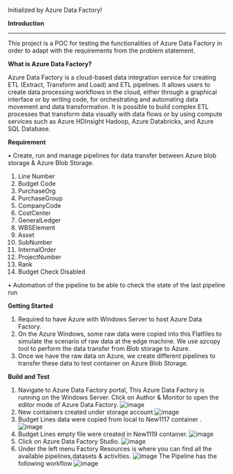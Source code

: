 Initialized by Azure Data Factory!

**Introduction**
__________________________________________________________________________________________________________________________________________________
This project is a POC for testing the functionalities of Azure Data Factory in order to adapt with the requirements from the problem statement.

**What is Azure Data Factory?**

Azure Data Factory is a cloud-based data integration service for creating ETL (Extract, Transform and Load) and ETL pipelines. It allows users to create data processing workflows in the cloud, either through a graphical interface or by writing code, for orchestrating and automating data movement and data transformation. It is possible to build complex ETL processes that transform data visually with data flows or by using compute services such as Azure HDInsight Hadoop, Azure Databricks, and Azure SQL Database.

**Requirement**

•	Create, run and manage pipelines for data transfer between Azure blob storage & Azure Blob Storage.

1.	Line Number
2.	Budget Code
3.	PurchaseOrg
4.	PurchaseGroup
5.	CompanyCode
6.	CostCenter
7.	GeneralLedger
8.	WBSElement
9.	Asset
10.	SubNumber
11.	InternalOrder
12.	ProjectNumber
13.	Rank
14.	Budget Check Disabled

•	Automation of the pipeline to be able to check the state of the last pipeline run

**Getting Started**

1.	Required to have Azure with Windows Server to host Azure Data Factory.
2.	On the Azure Windows, some raw data were copied into this Flatfiles to simulate the scenario of raw data at the edge machine. We use azcopy tool to perform the data transfer     from Blob storage to Azure.
3.	Once we have the raw data on Azure, we create different pipelines to transfer these data to test container on Azure Blob Storage.

**Build and Test**
1.  Navigate to Azure Data Factory portal, This Azure Data Factory is running on the Windows Server. Click on Author & Monitor to open the editor mode of Azure Data Factory. 
![image](https://user-images.githubusercontent.com/94681830/142825597-fee510eb-3b9b-4517-8958-104da3fafb63.png)
2.  New containers created under storage account
![image](https://user-images.githubusercontent.com/94681830/142822989-3fb03564-877b-4ece-a86e-e217572ec472.png)
3.  Budget Lines data were copied from local to New1117 container .
![image](https://user-images.githubusercontent.com/94681830/142823319-e40f536b-4a89-4373-9c39-8d9a842f3a94.png)
4.  Budget Lines empty file were created in New1119 container.
![image](https://user-images.githubusercontent.com/94681830/142824437-4c2d6800-d207-48a4-a061-0febe44cb1e9.png)
4.  Click on Azure Data Factory Studio.
![image](https://user-images.githubusercontent.com/94681830/142826301-ca498b07-0525-4295-a629-f7ed64728776.png)
4.  Under the left menu Factory Resources is where you can find all the available pipelines,datasets & activities.
![image](https://user-images.githubusercontent.com/94681830/142826687-824e5639-6c23-4cbf-8adc-c89ef11f5f67.png)
The Pipeline has the following workflow
![image](https://user-images.githubusercontent.com/94681830/142827506-276b2de2-4f42-4a0a-a3ed-798a74fc5db9.png)









